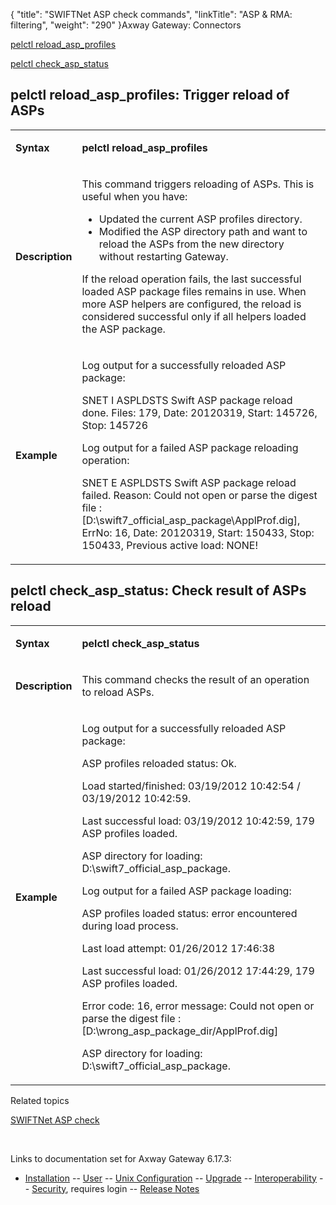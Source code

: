 {
    "title": "SWIFTNet ASP check commands",
    "linkTitle": "ASP & RMA: filtering",
    "weight": "290"
}<span class="mc-variable axway_variables.Component_Long_Name variable">Axway Gateway</span>: Connectors

[pelctl reload\_asp\_profiles](#pelctl_reload_asp_profiles)

[pelctl check\_asp\_status](#pelctl_check_asp_status)

<span id="pelctl_reload_asp_profiles"></span>

## pelctl reload\_asp\_profiles: Trigger reload of ASPs

<table>
         
         
         
   
   <tbody>
      <tr>
         <td><p><strong>Syntax</strong></p>         </td>
         <td><p><span class="code" style="font-weight: bold;">pelctl reload_asp_profiles</span></p>         </td>
      </tr>
      <tr>
         <td><p><strong>Description</strong></p>         </td>
         <td><p>This command triggers reloading of ASPs. This is useful when you have:</p>
<ul>
<li>Updated the current ASP profiles directory.</li>
<li>Modified the ASP directory path and want to reload the ASPs from the new directory without restarting <span class="mc-variable axway_variables.Component_Short_Name variable">Gateway</span>.</li>
</ul>
<p>If the reload operation fails, the last successful loaded ASP package files remains in use. When more ASP helpers are configured, the reload is considered successful only if all helpers loaded the ASP package.</p>         </td>
      </tr>
      <tr>
         <td><p><strong>Example</strong></p>         </td>
         <td><p>Log output for a successfully reloaded ASP package:</p>
<p>SNET I ASPLDSTS Swift ASP package reload done. Files: 179, Date: 20120319, Start: 145726, Stop: 145726</p>
<p>Log output for a failed ASP package reloading operation:</p>
<p>SNET E ASPLDSTS Swift ASP package reload failed. Reason: Could not open or parse the digest file : [D:\swift7_official_asp_package\ApplProf.dig], ErrNo: 16, Date: 20120319, Start: 150433, Stop: 150433, Previous active load: NONE!</p>         </td>
      </tr>
   </tbody>
</table>

<span id="pelctl_check_asp_status"></span>

## pelctl check\_asp\_status: Check result of ASPs reload

<table>
         
         
         
   
   <tbody>
      <tr>
         <td><p><strong>Syntax</strong></p>         </td>
         <td><p><span class="code" style="font-weight: bold;">pelctl check_asp_status</span></p>         </td>
      </tr>
      <tr>
         <td><p><strong>Description</strong></p>         </td>
         <td><p>This command checks the result of an operation to reload ASPs.</p>         </td>
      </tr>
      <tr>
         <td><p><strong>Example</strong></p>         </td>
         <td><p>Log output for a successfully reloaded ASP package:</p>
<p>ASP profiles reloaded status: Ok.</p>
<p>Load started/finished: 03/19/2012 10:42:54 / 03/19/2012 10:42:59.</p>
<p>Last successful load: 03/19/2012 10:42:59, 179 ASP profiles loaded.</p>
<p>ASP directory for loading: D:\swift7_official_asp_package.</p>
<p>Log output for a failed ASP package loading:</p>
<p>ASP profiles loaded status: error encountered during load process.</p>
<p>Last load attempt: 01/26/2012 17:46:38</p>
<p>Last successful load: 01/26/2012 17:44:29, 179 ASP profiles loaded.</p>
<p>Error code: 16, error message: Could not open or parse the digest file : [D:\wrong_asp_package_dir/ApplProf.dig]</p>
<p>ASP directory for loading: D:\swift7_official_asp_package.</p>         </td>
      </tr>
   </tbody>
</table>

Related topics

[SWIFTNet ASP check](swiftnet_asp_check)

 

Links to documentation set for Axway Gateway <span class="mc-variable axway_variables.Release_Number variable">6.17.3</span>:

-   [Installation](#) -- [User](#) -- [Unix Configuration](#) -- [Upgrade](#) -- [Interoperability](#) -- [Security](#), requires login -- [Release Notes](#)
